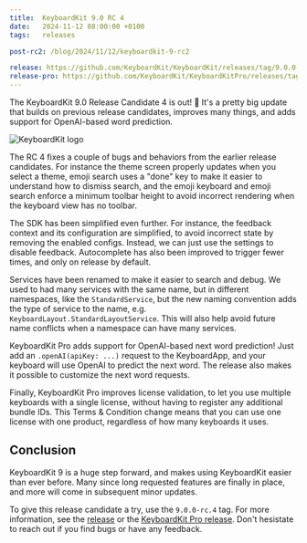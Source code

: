 ```yaml
---
title:  KeyboardKit 9.0 RC 4
date:   2024-11-12 08:00:00 +0100
tags:   releases

post-rc2: /blog/2024/11/12/keyboardkit-9-rc2

release: https://github.com/KeyboardKit/KeyboardKit/releases/tag/9.0.0-rc.4
release-pro: https://github.com/KeyboardKit/KeyboardKitPro/releases/tag/9.0.0-rc.4
---
```


The KeyboardKit 9.0 Release Candidate 4 is out! 🚀 It's a pretty big update that builds on previous release candidates, improves many things, and adds support for OpenAI-based word prediction.

![KeyboardKit logo]({{page.image}})

The RC 4 fixes a couple of bugs and behaviors from the earlier release candidates. For instance the theme screen properly updates when you select a theme, emoji search uses a "done" key to make it easier to understand how to dismiss search, and the emoji keyboard and emoji search enforce a minimum toolbar height to avoid incorrect rendering when the keyboard view has no toolbar.

The SDK has been simplified even further. For instance, the feedback context and its configuration are simplified, to avoid incorrect state by removing the enabled configs. Instead, we can just use the settings to disable feedback. Autocomplete has also been improved to trigger fewer times, and only on release by default.

Services have been renamed to make it easier to search and debug. We used to had many services with the same name, but in different namespaces, like the `StandardService`, but the new naming convention adds the type of service to the name, e.g. `KeyboardLayout.StandardLayoutService`. This will also help avoid future name conflicts when a namespace can have many services.

KeyboardKit Pro adds support for OpenAI-based next word prediction! Just add an `.openAI(apiKey: ...)` request to the KeyboardApp, and your keyboard will use OpenAI to predict the next word. The release also makes it possible to customize the next word requests.

Finally, KeyboardKit Pro improves license validation, to let you use multiple keyboards with a single license, without having to register any additional bundle IDs. This Terms & Condition change means that you can use one license with one product, regardless of how many keyboards it uses.


## Conclusion

KeyboardKit 9 is a huge step forward, and makes using KeyboardKit easier than ever before. Many since long requested features are finally in place, and more will come in subsequent minor updates.

To give this release candidate a try, use the `9.0.0-rc.4` tag. For more information, see the [release]({{page.release}}) or the [KeyboardKit Pro release]({{page.release-pro}}). Don't hesistate to reach out if you find bugs or have any feedback.